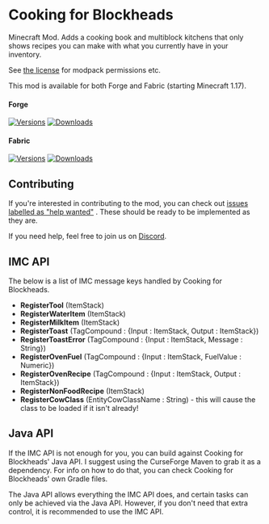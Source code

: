 # Cooking for Blockheads

Minecraft Mod. Adds a cooking book and multiblock kitchens that only shows recipes you can make with what you currently have in your inventory.

See [the license](LICENSE) for modpack permissions etc.

This mod is available for both Forge and Fabric (starting Minecraft 1.17).

#### Forge

[![Versions](http://cf.way2muchnoise.eu/versions/231484_latest.svg)](https://www.curseforge.com/minecraft/mc-mods/cooking-for-blockheads)
[![Downloads](http://cf.way2muchnoise.eu/full_231484_downloads.svg)](https://www.curseforge.com/minecraft/mc-mods/cooking-for-blockheads)

#### Fabric

[![Versions](http://cf.way2muchnoise.eu/versions/634546_latest.svg)](https://www.curseforge.com/minecraft/mc-mods/cooking-for-blockheads-fabric)
[![Downloads](http://cf.way2muchnoise.eu/full_634546_downloads.svg)](https://www.curseforge.com/minecraft/mc-mods/cooking-for-blockheads-fabric)

## Contributing

If you're interested in contributing to the mod, you can check
out [issues labelled as "help wanted"](https://github.com/TwelveIterationMods/CookingForBlockheads/issues?q=is%3Aopen+is%3Aissue+label%3A%22help+wanted%22)
. These should be ready to be implemented as they are.

If you need help, feel free to join us on [Discord](https://discord.gg/VAfZ2Nau6j).

## IMC API

The below is a list of IMC message keys handled by Cooking for Blockheads.

* **RegisterTool** (ItemStack)
* **RegisterWaterItem** (ItemStack)
* **RegisterMilkItem** (ItemStack)
* **RegisterToast** (TagCompound : {Input : ItemStack, Output : ItemStack})
* **RegisterToastError** (TagCompound : {Input : ItemStack, Message : String})
* **RegisterOvenFuel** (TagCompound : {Input : ItemStack, FuelValue : Numeric})
* **RegisterOvenRecipe** (TagCompound : {Input : ItemStack, Output : ItemStack})
* **RegisterNonFoodRecipe** (ItemStack)
* **RegisterCowClass** (EntityCowClassName : String) - this will cause the class to be loaded if it isn't already!

## Java API

If the IMC API is not enough for you, you can build against Cooking for Blockheads' Java API. I suggest using the CurseForge Maven to grab it as a dependency. For info on how to do that, you can check Cooking for Blockheads' own Gradle files.

The Java API allows everything the IMC API does, and certain tasks can only be achieved via the Java API.
However, if you don't need that extra control, it is recommended to use the IMC API.
